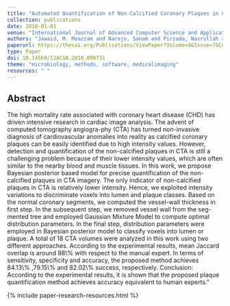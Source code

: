 ```yaml
---
title: "Automated Quantification of Non-Calcified Coronary Plaques in Cardiac CT Angiographic Imagery"
collection: publications
date: 2018-01-01
venue: "International Journal of Advanced Computer Science and Applications (IJACSA)"
authors: "Jawaid, M. Moazzam and Narejo, Sanam and Pirzada, Nasrullah and Baloch, Junaid and Reyes-Aldasoro, C. C. and Slabaugh, Greg"
paperurl: https://thesai.org/Publications/ViewPaper?Volume=9&Issue=7&Code=IJACSA&SerialNo=31
type: Paper
doi: 10.14569/IJACSA.2018.090731
theme: "microbiology, methods, software, medicalimaging"
resources: " "
---
```

<h2> Abstract </h2>
The high mortality rate associated with coronary heart disease (CHD) has driven intensive research in cardiac image analysis. The advent of computed tomography angiogra-phy (CTA) has turned non-invasive diagnosis of cardiovascular anomalies into reality as calcified coronary plaques can be easily identified due to high intensity values. However, detection and quantification of the non-calcified plaques in CTA is still a challenging problem because of their lower intensity values, which are often similar to the nearby blood and muscle tissues. In this work, we propose Bayesian posterior based model for precise quantification of the non-calcified plaques in CTA imagery. The only indicator of non-calcified plaques in CTA is relatively lower intensity. Hence, we exploited intensity variations to discriminate voxels into lumen and plaque classes. Based on the normal coronary segments, we computed the vessel-wall thickness in first step. In the subsequent step, we removed vessel wall from the seg-mented tree and employed Gaussian Mixture Model to compute optimal distribution parameters. In the final step, distribution parameters were employed in Bayesian posterior model to classify voxels into lumen or plaque. A total of 18 CTA volumes were analyzed in this work using two different approaches. According to the experimental results, mean Jaccard overlap is around 88\% with respect to the manual expert. In terms of sensitivity, specificity and accuracy, the proposed method achieves 84.13\% ,79.15\% and 82.02\% success, respectively. Conclusion: According to the experimental results, it is shown that the proposed plaque quantification method achieves accuracy equivalent to human experts."

{% include paper-research-resources.html %}
